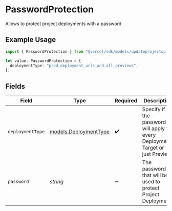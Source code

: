 # PasswordProtection

Allows to protect project deployments with a password

## Example Usage

```typescript
import { PasswordProtection } from "@vercel/sdk/models/updateprojectop.js";

let value: PasswordProtection = {
  deploymentType: "prod_deployment_urls_and_all_previews",
};
```

## Fields

| Field                                                                         | Type                                                                          | Required                                                                      | Description                                                                   |
| ----------------------------------------------------------------------------- | ----------------------------------------------------------------------------- | ----------------------------------------------------------------------------- | ----------------------------------------------------------------------------- |
| `deploymentType`                                                              | [models.DeploymentType](../models/deploymenttype.md)                          | :heavy_check_mark:                                                            | Specify if the password will apply to every Deployment Target or just Preview |
| `password`                                                                    | *string*                                                                      | :heavy_minus_sign:                                                            | The password that will be used to protect Project Deployments                 |